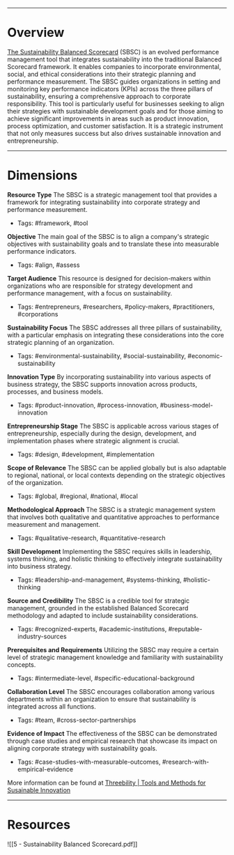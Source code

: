 ___
# Overview
[The Sustainability Balanced Scorecard](https://www.threebility.com/sustainability-balanced-scorecard) (SBSC) is an evolved performance management tool that integrates sustainability into the traditional Balanced Scorecard framework. It enables companies to incorporate environmental, social, and ethical considerations into their strategic planning and performance measurement. The SBSC guides organizations in setting and monitoring key performance indicators (KPIs) across the three pillars of sustainability, ensuring a comprehensive approach to corporate responsibility. This tool is particularly useful for businesses seeking to align their strategies with sustainable development goals and for those aiming to achieve significant improvements in areas such as product innovation, process optimization, and customer satisfaction. It is a strategic instrument that not only measures success but also drives sustainable innovation and entrepreneurship.

___
# Dimensions

**Resource Type**
The SBSC is a strategic management tool that provides a framework for integrating sustainability into corporate strategy and performance measurement.
- Tags: #framework, #tool

**Objective**
The main goal of the SBSC is to align a company's strategic objectives with sustainability goals and to translate these into measurable performance indicators.
- Tags: #align, #assess

**Target Audience**
This resource is designed for decision-makers within organizations who are responsible for strategy development and performance management, with a focus on sustainability.
- Tags: #entrepreneurs, #researchers, #policy-makers, #practitioners, #corporations

**Sustainability Focus**
The SBSC addresses all three pillars of sustainability, with a particular emphasis on integrating these considerations into the core strategic planning of an organization.
- Tags: #environmental-sustainability, #social-sustainability, #economic-sustainability

**Innovation Type**
By incorporating sustainability into various aspects of business strategy, the SBSC supports innovation across products, processes, and business models.
- Tags: #product-innovation, #process-innovation, #business-model-innovation

**Entrepreneurship Stage**
The SBSC is applicable across various stages of entrepreneurship, especially during the design, development, and implementation phases where strategic alignment is crucial.
- Tags: #design, #development, #implementation

**Scope of Relevance**
The SBSC can be applied globally but is also adaptable to regional, national, or local contexts depending on the strategic objectives of the organization.
- Tags: #global, #regional, #national, #local

**Methodological Approach**
The SBSC is a strategic management system that involves both qualitative and quantitative approaches to performance measurement and management.
- Tags: #qualitative-research, #quantitative-research

**Skill Development**
Implementing the SBSC requires skills in leadership, systems thinking, and holistic thinking to effectively integrate sustainability into business strategy.
- Tags: #leadership-and-management, #systems-thinking, #holistic-thinking

**Source and Credibility**
The SBSC is a credible tool for strategic management, grounded in the established Balanced Scorecard methodology and adapted to include sustainability considerations.
- Tags: #recognized-experts, #academic-institutions, #reputable-industry-sources

**Prerequisites and Requirements**
Utilizing the SBSC may require a certain level of strategic management knowledge and familiarity with sustainability concepts.
- Tags: #intermediate-level, #specific-educational-background

**Collaboration Level**
The SBSC encourages collaboration among various departments within an organization to ensure that sustainability is integrated across all functions.
- Tags: #team, #cross-sector-partnerships

**Evidence of Impact**
The effectiveness of the SBSC can be demonstrated through case studies and empirical research that showcase its impact on aligning corporate strategy with sustainability goals.
- Tags: #case-studies-with-measurable-outcomes, #research-with-empirical-evidence

More information can be found at [Threebility | Tools and Methods for Susainable Innovation](https://www.threebility.com/tools)
___
# Resources

![[5 - Sustainability Balanced Scorecard.pdf]]
